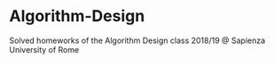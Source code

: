 # Algorithm-Design
Solved homeworks of the Algorithm Design class 2018/19 @ Sapienza University of Rome
